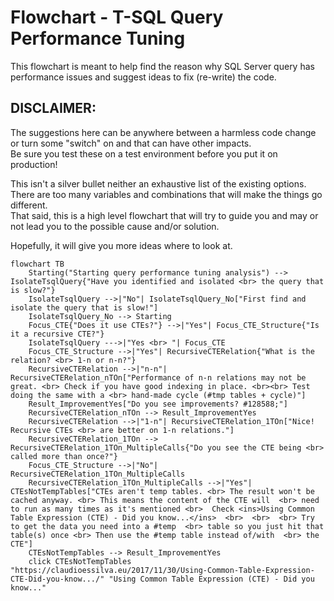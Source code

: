 # Flowchart - T-SQL Query Performance Tuning

This flowchart is meant to help find the reason why SQL Server query has performance issues and suggest ideas to fix (re-write) the code.

## DISCLAIMER: 
The suggestions here can be anywhere between a harmless code change or turn some "switch" on and that can have other impacts.  
Be sure you test these on a test environment before you put it on production!

This isn't a silver bullet neither an exhaustive list of the existing options.  
There are too many variables and combinations that will make the things go different.  
That said, this is a high level flowchart that will try to guide you and may or not lead you to the possible cause and/or solution.

Hopefully, it will give you more ideas where to look at.

```mermaid
flowchart TB
	Starting("Starting query performance tuning analysis") --> IsolateTsqlQuery{"Have you identified and isolated <br> the query that is slow?"}
	IsolateTsqlQuery -->|"No"| IsolateTsqlQuery_No["First find and isolate the query that is slow!"]
	IsolateTsqlQuery_No --> Starting
	Focus_CTE{"Does it use CTEs?"} -->|"Yes"| Focus_CTE_Structure{"Is it a recursive CTE?"}
	IsolateTsqlQuery --->|"Yes <br> "| Focus_CTE
	Focus_CTE_Structure -->|"Yes"| RecursiveCTERelation{"What is the relation? <br> 1-n or n-n?"}
	RecursiveCTERelation -->|"n-n"| RecursiveCTERelation_nTOn["Performance of n-n relations may not be great. <br> Check if you have good indexing in place. <br><br> Test doing the same with a <br> hand-made cycle (#tmp tables + cycle)"]
    Result_ImprovementYes["Do you see improvements? #128588;"]
	RecursiveCTERelation_nTOn --> Result_ImprovementYes
	RecursiveCTERelation -->|"1-n"| RecursiveCTERelation_1TOn["Nice! Recursive CTEs <br> are better on 1-n relations."]
	RecursiveCTERelation_1TOn --> RecursiveCTERelation_1TOn_MultipleCalls{"Do you see the CTE being <br> called more than once?"}
	Focus_CTE_Structure -->|"No"| RecursiveCTERelation_1TOn_MultipleCalls
	RecursiveCTERelation_1TOn_MultipleCalls -->|"Yes"| CTEsNotTempTables["CTEs aren't temp tables. <br> The result won't be cached anyway. <br> This means the content of the CTE will  <br> need to run as many times as it's mentioned <br>  Check <ins>Using Common Table Expression (CTE) - Did you know...</ins>  <br>  <br>  <br> Try to get the data you need into a #temp  <br> table so you just hit that table(s) once <br> Then use the #temp table instead of/with  <br> the CTE"]
	CTEsNotTempTables --> Result_ImprovementYes
	click CTEsNotTempTables "https://claudioessilva.eu/2017/11/30/Using-Common-Table-Expression-CTE-Did-you-know.../" "Using Common Table Expression (CTE) - Did you know..."
